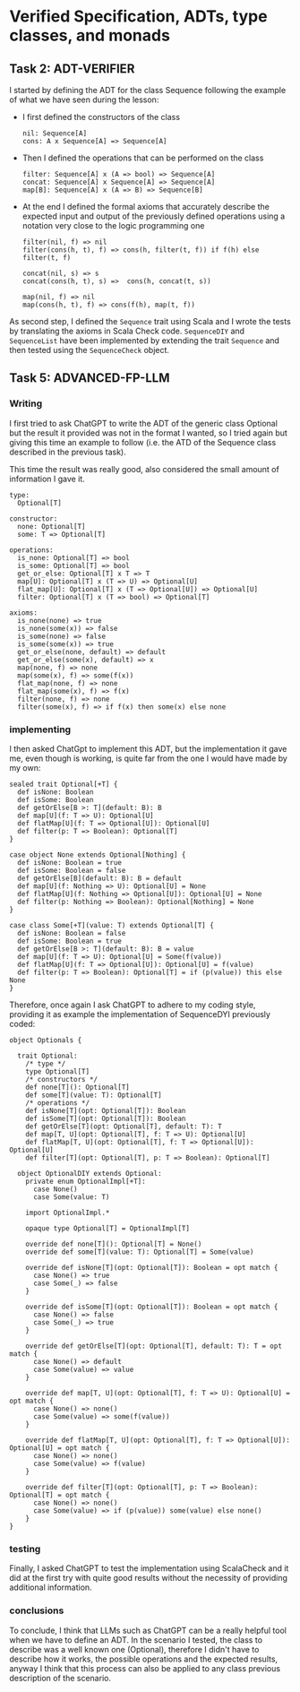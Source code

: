 # Verified Specification, ADTs, type classes, and monads

## Task 2: ADT-VERIFIER

I started by defining the ADT for the class Sequence following the example of what we have seen during the lesson:

- I first defined the constructors of the class
  ```
  nil: Sequence[A]
  cons: A x Sequence[A] => Sequence[A]
  ```
- Then I defined the operations that can be performed on the class
  ```
  filter: Sequence[A] x (A => bool) => Sequence[A]
  concat: Sequence[A] x Sequence[A] => Sequence[A]
  map[B]: Sequence[A] x (A => B) => Sequence[B]
  ```
- At the end I defined the formal axioms that accurately describe the expected input and output of the previously defined
  operations using a notation very close to the logic programming one
  ```
  filter(nil, f) => nil
  filter(cons(h, t), f) => cons(h, filter(t, f)) if f(h) else filter(t, f)

  concat(nil, s) => s
  concat(cons(h, t), s) =>  cons(h, concat(t, s))

  map(nil, f) => nil
  map(cons(h, t), f) => cons(f(h), map(t, f))
  ```

As second step, I defined the `Sequence` trait using Scala and I wrote the tests by translating the axioms in Scala Check
code. `SequenceDIY` and `SequenceList` have been implemented by extending the trait `Sequence` and then tested using the `SequenceCheck`
object.

## Task 5: ADVANCED-FP-LLM

### Writing

I first tried to ask ChatGPT to write the ADT of the generic class Optional but the result it provided was not in the format I wanted, so I tried again but
giving this time an example to follow (i.e. the ATD of the Sequence class described in the previous task).

This time the result was really good, also considered the small amount of information I gave it.

```
type:
  Optional[T]

constructor:
  none: Optional[T]
  some: T => Optional[T]

operations:
  is_none: Optional[T] => bool
  is_some: Optional[T] => bool
  get_or_else: Optional[T] x T => T
  map[U]: Optional[T] x (T => U) => Optional[U]
  flat_map[U]: Optional[T] x (T => Optional[U]) => Optional[U]
  filter: Optional[T] x (T => bool) => Optional[T]

axioms:
  is_none(none) => true
  is_none(some(x)) => false
  is_some(none) => false
  is_some(some(x)) => true
  get_or_else(none, default) => default
  get_or_else(some(x), default) => x
  map(none, f) => none
  map(some(x), f) => some(f(x))
  flat_map(none, f) => none
  flat_map(some(x), f) => f(x)
  filter(none, f) => none
  filter(some(x), f) => if f(x) then some(x) else none
```

### implementing

I then asked ChatGpt to implement this ADT, but the implementation it gave me, even though is working, is quite far from the one I
would have made by my own:

```
sealed trait Optional[+T] {
  def isNone: Boolean
  def isSome: Boolean
  def getOrElse[B >: T](default: B): B
  def map[U](f: T => U): Optional[U]
  def flatMap[U](f: T => Optional[U]): Optional[U]
  def filter(p: T => Boolean): Optional[T]
}

case object None extends Optional[Nothing] {
  def isNone: Boolean = true
  def isSome: Boolean = false
  def getOrElse[B](default: B): B = default
  def map[U](f: Nothing => U): Optional[U] = None
  def flatMap[U](f: Nothing => Optional[U]): Optional[U] = None
  def filter(p: Nothing => Boolean): Optional[Nothing] = None
}

case class Some[+T](value: T) extends Optional[T] {
  def isNone: Boolean = false
  def isSome: Boolean = true
  def getOrElse[B >: T](default: B): B = value
  def map[U](f: T => U): Optional[U] = Some(f(value))
  def flatMap[U](f: T => Optional[U]): Optional[U] = f(value)
  def filter(p: T => Boolean): Optional[T] = if (p(value)) this else None
}
```

Therefore, once again I ask ChatGPT to adhere to my coding style, providing it as example the implementation of SequenceDYI previously coded:

```
object Optionals {

  trait Optional:
    /* type */
    type Optional[T]
    /* constructors */
    def none[T](): Optional[T]
    def some[T](value: T): Optional[T]
    /* operations */
    def isNone[T](opt: Optional[T]): Boolean
    def isSome[T](opt: Optional[T]): Boolean
    def getOrElse[T](opt: Optional[T], default: T): T
    def map[T, U](opt: Optional[T], f: T => U): Optional[U]
    def flatMap[T, U](opt: Optional[T], f: T => Optional[U]): Optional[U]
    def filter[T](opt: Optional[T], p: T => Boolean): Optional[T]

  object OptionalDIY extends Optional:
    private enum OptionalImpl[+T]:
      case None()
      case Some(value: T)

    import OptionalImpl.*

    opaque type Optional[T] = OptionalImpl[T]

    override def none[T](): Optional[T] = None()
    override def some[T](value: T): Optional[T] = Some(value)

    override def isNone[T](opt: Optional[T]): Boolean = opt match {
      case None() => true
      case Some(_) => false
    }

    override def isSome[T](opt: Optional[T]): Boolean = opt match {
      case None() => false
      case Some(_) => true
    }

    override def getOrElse[T](opt: Optional[T], default: T): T = opt match {
      case None() => default
      case Some(value) => value
    }

    override def map[T, U](opt: Optional[T], f: T => U): Optional[U] = opt match {
      case None() => none()
      case Some(value) => some(f(value))
    }

    override def flatMap[T, U](opt: Optional[T], f: T => Optional[U]): Optional[U] = opt match {
      case None() => none()
      case Some(value) => f(value)
    }

    override def filter[T](opt: Optional[T], p: T => Boolean): Optional[T] = opt match {
      case None() => none()
      case Some(value) => if (p(value)) some(value) else none()
    }
}
```

### testing

Finally, I asked ChatGPT to test the implementation using ScalaCheck and it did at the first try with quite good results without
the necessity of providing additional information.

### conclusions

To conclude, I think that LLMs such as ChatGPT can be a really helpful tool when we have to define an ADT. In the scenario I tested, the class
to describe was a well known one (Optional), therefore I didn't have to describe  how it works, the possible operations and the expected results, anyway
I think that this process can also be applied to any class previous description of the scenario. 